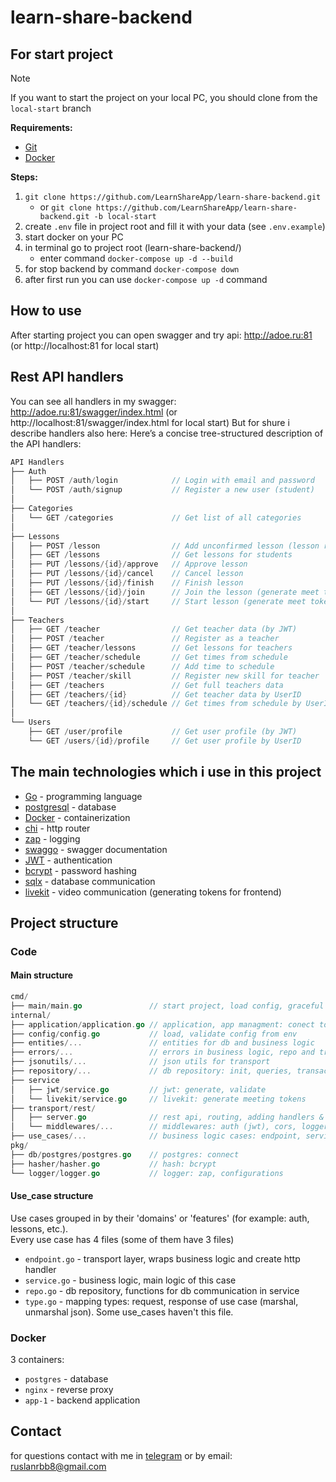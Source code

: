 # learn-share-backend

## For start project

> [!Note]
> If you want to start the project on your local PC, you should clone from the `local-start` branch

**Requirements:**

* [Git](https://git-scm.com/)
* [Docker](https://www.docker.com/)

**Steps:**

1. `git clone https://github.com/LearnShareApp/learn-share-backend.git`
    * or `git clone https://github.com/LearnShareApp/learn-share-backend.git -b local-start`
2. create `.env` file in project root and fill it with your data (see `.env.example`)
3. start docker on your PC
4. in terminal go to project root (learn-share-backend/)
    * enter command `docker-compose up -d --build`
5. for stop backend by command `docker-compose down`
6. after first run you can use `docker-compose up -d` command


## How to use

After starting project you can open swagger and try api: http://adoe.ru:81
(or http://localhost:81 for local start) <br>


## Rest API handlers

You can see all handlers in my swagger: http://adoe.ru:81/swagger/index.html
(or http://localhost:81/swagger/index.html for local start)
But for shure i describe handlers also here:
Here’s a concise tree-structured description of the API handlers:

``` go
API Handlers
├── Auth
│   ├── POST /auth/login            // Login with email and password
│   └── POST /auth/signup           // Register a new user (student)
│
├── Categories
│   └── GET /categories             // Get list of all categories
│
├── Lessons
│   ├── POST /lesson                // Add unconfirmed lesson (lesson request)
│   ├── GET /lessons                // Get lessons for students
│   ├── PUT /lessons/{id}/approve   // Approve lesson
│   ├── PUT /lessons/{id}/cancel    // Cancel lesson
│   ├── PUT /lessons/{id}/finish    // Finish lesson
│   ├── GET /lessons/{id}/join      // Join the lesson (generate meet token)
│   └── PUT /lessons/{id}/start     // Start lesson (generate meet token)
│
├── Teachers
│   ├── GET /teacher                // Get teacher data (by JWT)
│   ├── POST /teacher               // Register as a teacher
│   ├── GET /teacher/lessons        // Get lessons for teachers
│   ├── GET /teacher/schedule       // Get times from schedule
│   ├── POST /teacher/schedule      // Add time to schedule
│   ├── POST /teacher/skill         // Register new skill for teacher
│   ├── GET /teachers               // Get full teachers data
│   ├── GET /teachers/{id}          // Get teacher data by UserID
│   └── GET /teachers/{id}/schedule // Get times from schedule by UserID
│
└── Users
    ├── GET /user/profile           // Get user profile (by JWT)
    └── GET /users/{id}/profile     // Get user profile by UserID
```



## The main technologies which i use in this project

* [Go](https://go.dev/) - programming language
* [postgresql](https://www.postgresql.org/) - database
* [Docker](https://www.docker.com/) - containerization
* [chi](https://github.com/go-chi/chi) - http router
* [zap](https://github.com/uber-go/zap) - logging
* [swaggo](https://github.com/swaggo/swag) - swagger documentation
* [JWT](https://jwt.io/) - authentication
* [bcrypt](https://pkg.go.dev/golang.org/x/crypto/bcrypt) - password hashing
* [sqlx](https://github.com/jmoiron/sqlx) - database communication
* [livekit](https://livekit.io/) - video communication (generating tokens for frontend)

## Project structure

### Code
#### Main structure
```go
cmd/
├── main/main.go               // start project, load config, graceful shutdown
internal/
├── application/application.go // application, app managment: conect to db, logger, create/run/stop server
├── config/config.go           // load, validate config from env
├── entities/...               // entities for db and business logic
├── errors/...                 // errors in business logic, repo and transport
├── jsonutils/...              // json utils for transport
├── repository/...             // db repository: init, queries, transactions
├── service
│   ├── jwt/service.go         // jwt: generate, validate
│   └── livekit/service.go     // livekit: generate meeting tokens
├── transport/rest/
│   ├── server.go              // rest api, routing, adding handlers & middlewares
│   └── middlewares/...        // middlewares: auth (jwt), cors, logger
├── use_cases/...              // business logic cases: endpoint, service, repo, type
pkg/
├── db/postgres/postgres.go    // postgres: connect
├── hasher/hasher.go           // hash: bcrypt
└── logger/logger.go           // logger: zap, configurations
```
#### Use_case structure
Use cases grouped in by their 'domains' or 'features' (for example: auth, lessons, etc.).<br>
Every use case has 4 files (some of them have 3 files)
* `endpoint.go` - transport layer, wraps business logic and create http handler
* `service.go` - business logic, main logic of this case
* `repo.go` - db repository, functions for db communication in service
* `type.go` - mapping types: request, response of use case (marshal, unmarshal json). Some use_cases haven't this file.

### Docker
3 containers:
* `postgres` - database
* `nginx` - reverse proxy
* `app-1` - backend application
## Contact

for questions contact with me in [telegram](https://t.me/Ruslan20007) or by email: ruslanrbb8@gmail.com